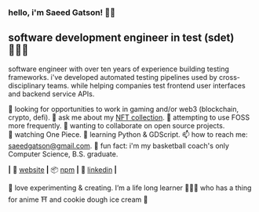 ### hello, i'm Saeed Gatson! 👋🏾

## software development engineer in test (sdet) 👨🏾‍💻
software engineer with over ten years of experience building testing frameworks.
i've developed automated testing pipelines used by cross-disciplinary teams.
while helping companies test frontend user interfaces and backend service APIs.

👀 looking for opportunities to work in gaming and/or web3 (blockchain, crypto, defi).
💬 ask me about my [NFT collection][opensea].
💾 attempting to use FOSS more frequently.
👯 wanting to collaborate on open source projects.  
🎥 watching One Piece.
🧠 learning Python & GDScript.
📫 how to reach me: [saeedgatson@gmail.com][email].
🎉 fun fact: i'm my basketball coach's only Computer Science, B.S. graduate.  

**|** 🏡 [website][website] **|** 📦 [npm][npm]  **|** 👔 [linkedin][linkedin] **|**
<!---
 **|** 🐦 [twitter][twitter] **|** ⏱️ [tiktok][tiktok] **|** 📷 [instagram][instagram] 📺 [youtube][youtube] **|** 🎥 [twitch][twitch] **|** 📰 [newsletter][newsletter] **|**
-->

💚 love experimenting & creating. I’m a life long learner 👨🏾‍🏫 who has a thing for anime ⛩️ and cookie dough ice cream 🍨

<br />
<br />

[email]: mailto:saeedgatson@gmail.com
[gatsongames]: https://gatsongames.com
[instagram]: https://instagram.com/saeedgatson
[linkedin]: https://linkedin.com/in/saeedgatson
[newsletter]: https://medium.com/thesector
[npm]: https://npmjs.com/~saeedgatson
[opensea]: https://opensea.io/saeedgatson
[tiktok]: https://www.tiktok.com/@saeedgatson
[twitch]: https://twitch.tv/saeedgatson
[twitter]: https://twitter.com/saeedgatson
[website]: https://saeedgatson.com
[youtube]: https://youtube.com/saeedgatson
